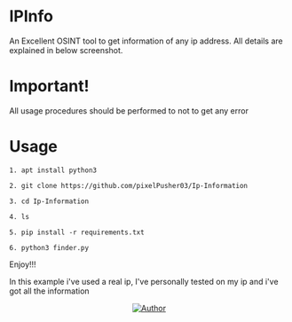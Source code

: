 # IPInfo
An Excellent OSINT tool to get information of any ip address. All details are explained in below screenshot.

# Important!

All usage procedures should be performed to not to get any error

# Usage
```
1. apt install python3
```
```
2. git clone https://github.com/pixelPusher03/Ip-Information
```
```
3. cd Ip-Information
```
```
4. ls
```
```
5. pip install -r requirements.txt
```
```
6. python3 finder.py
```

Enjoy!!!



In this example i've used a real ip, I've personally tested on my ip and i've got all the information

  <div>
   <p align="center"> 
 <a href="#"><img title="Author" src="https://img.shields.io/badge/Author-The developer-orange.svg?style=for-the-badge&logo=github"></a> 
 </p> 
 


